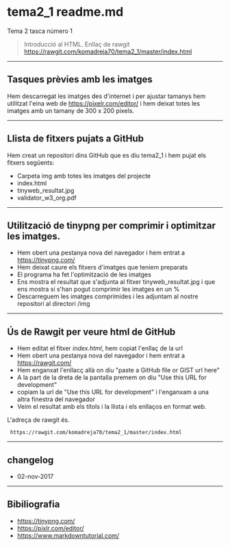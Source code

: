 # tema2_1 readme.md
Tema 2 tasca número 1
> Introducció al HTML. Enllaç de rawgit  https://rawgit.com/komadreja70/tema2_1/master/index.html

----
## Tasques prèvies amb les imatges
Hem descarregat les imatges des d'internet i per ajustar tamanys hem utilitzat l'eina web de https://pixelr.com/editor/ i hem deixat totes les imatges amb un tamany de 300 x 200 pixels.

----
## Llista de fitxers pujats a GitHub

Hem creat un repositori dins GitHub que es diu tema2_1 i hem pujat els fitxers següents:

* Carpeta img amb totes les imatges del projecte
* index.html
* tinyweb_resultat.jpg
* validator_w3_org.pdf

----
## Utilització de tinypng per comprimir i optimitzar les imatges.

* Hem obert una pestanya nova del navegador i hem entrat a https://tinypng.com/
* Hem deixat caure els fitxers d'imatges que teníem preparats
* El programa ha fet l'optimització de les imatges
* Ens mostra el resultat que s'adjunta al fitxer tinyweb_resultat.jpg i que ens mostra si s'han pogut comprimir les imatges en un %
* Descarreguem les imatges comprimides i les adjuntam al nostre repositori al directori /img

----
## Ús de Rawgit per veure html de GitHub
* Hem editat el fitxer *index.html*,  hem copiat l'enllaç de la url
* Hem obert una pestanya nova del navegador i hem entrat a https://rawgit.com/
* Hem enganxat l'enllacç allà on diu "paste a GitHub file or GIST url here"
* A la part de la dreta de la pantalla premem on diu "Use this URL for development"
* copiam la url de "Use this URL for development" i l'enganxam a una altra finestra del navegador
* Veim el resultat amb els títols i la llista i els enllaços en format web.

L'adreça de rawgit és.

     https://rawgit.com/komadreja70/tema2_1/master/index.html


----
## changelog
* 02-nov-2017

----
## Bibiliografia
* https://tinypng.com/
* https://pixlr.com/editor/
* https://www.markdowntutorial.com/
